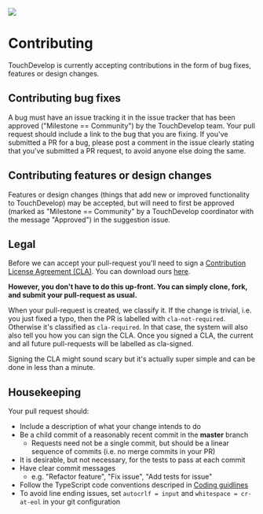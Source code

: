 ![](https://az31353.vo.msecnd.net/c04/uxoj.png)

# Contributing

TouchDevelop is currently accepting contributions in the form of bug fixes, features or design changes.

## Contributing bug fixes
A bug must have an issue tracking it in the issue tracker that has been approved ("Milestone == Community") by the TouchDevelop team. Your pull request should include a link to the bug that you are fixing. If you've submitted a PR for a bug, please post a comment in the issue clearly stating that you've submitted a PR request, to avoid anyone else doing the same.

## Contributing features or design changes
Features or design changes (things that add new or improved functionality to TouchDevelop) may be accepted, but will need to first be approved (marked as "Milestone == Community" by a TouchDevelop coordinator with the message "Approved") in the suggestion issue.

## Legal

Before we can accept your pull-request you'll need to sign a [Contribution License Agreement (CLA)](http://en.wikipedia.org/wiki/Contributor_License_Agreement). 
You can download ours [here](https://www.codeplex.com/Download?ProjectName=typescript&DownloadId=921298).

**However, you don't have to do this up-front. You can simply clone, fork, and submit your pull-request as usual.**

When your pull-request is created, we classify it. If the change is trivial, i.e. you just fixed a typo, then the PR is labelled with ``cla-not-required``. 
Otherwise it's classified as ``cla-required``. In that case, the system will also also tell you how you can sign the CLA. 
	Once you signed a CLA, the current and all future pull-requests will be labelled as cla-signed.

Signing the CLA might sound scary but it's actually super simple and can be done in less than a minute.

## Housekeeping
Your pull request should:

* Include a description of what your change intends to do
* Be a child commit of a reasonably recent commit in the **master** branch
    * Requests need not be a single commit, but should be a linear sequence of commits (i.e. no merge commits in your PR)
* It is desirable, but not necessary, for the tests to pass at each commit
* Have clear commit messages
    * e.g. "Refactor feature", "Fix issue", "Add tests for issue"
* Follow the TypeScript code conventions descriped in [Coding guidlines](https://github.com/Microsoft/TypeScript/wiki/Coding-guidlines)
* To avoid line ending issues, set `autocrlf = input` and `whitespace = cr-at-eol` in your git configuration
